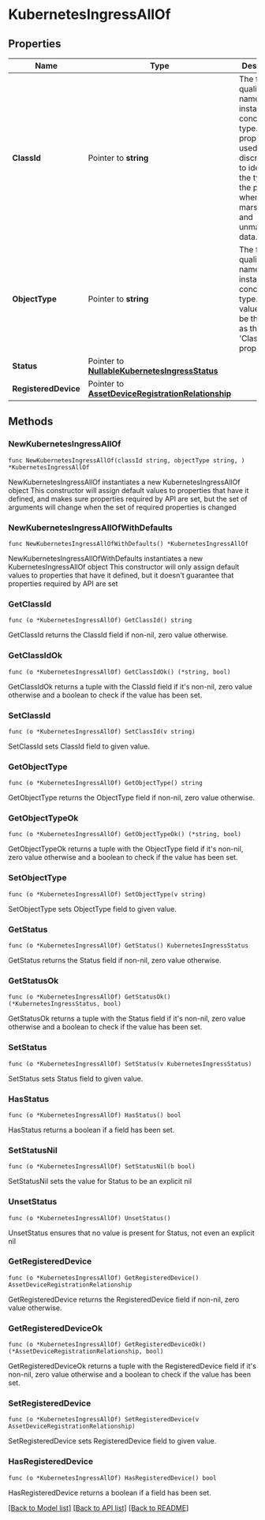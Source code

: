 # KubernetesIngressAllOf

## Properties

Name | Type | Description | Notes
------------ | ------------- | ------------- | -------------
**ClassId** | Pointer to **string** | The fully-qualified name of the instantiated, concrete type. This property is used as a discriminator to identify the type of the payload when marshaling and unmarshaling data. | [default to "kubernetes.Ingress"]
**ObjectType** | Pointer to **string** | The fully-qualified name of the instantiated, concrete type. The value should be the same as the &#39;ClassId&#39; property. | [default to "kubernetes.Ingress"]
**Status** | Pointer to [**NullableKubernetesIngressStatus**](KubernetesIngressStatus.md) |  | [optional] 
**RegisteredDevice** | Pointer to [**AssetDeviceRegistrationRelationship**](AssetDeviceRegistrationRelationship.md) |  | [optional] 

## Methods

### NewKubernetesIngressAllOf

`func NewKubernetesIngressAllOf(classId string, objectType string, ) *KubernetesIngressAllOf`

NewKubernetesIngressAllOf instantiates a new KubernetesIngressAllOf object
This constructor will assign default values to properties that have it defined,
and makes sure properties required by API are set, but the set of arguments
will change when the set of required properties is changed

### NewKubernetesIngressAllOfWithDefaults

`func NewKubernetesIngressAllOfWithDefaults() *KubernetesIngressAllOf`

NewKubernetesIngressAllOfWithDefaults instantiates a new KubernetesIngressAllOf object
This constructor will only assign default values to properties that have it defined,
but it doesn't guarantee that properties required by API are set

### GetClassId

`func (o *KubernetesIngressAllOf) GetClassId() string`

GetClassId returns the ClassId field if non-nil, zero value otherwise.

### GetClassIdOk

`func (o *KubernetesIngressAllOf) GetClassIdOk() (*string, bool)`

GetClassIdOk returns a tuple with the ClassId field if it's non-nil, zero value otherwise
and a boolean to check if the value has been set.

### SetClassId

`func (o *KubernetesIngressAllOf) SetClassId(v string)`

SetClassId sets ClassId field to given value.


### GetObjectType

`func (o *KubernetesIngressAllOf) GetObjectType() string`

GetObjectType returns the ObjectType field if non-nil, zero value otherwise.

### GetObjectTypeOk

`func (o *KubernetesIngressAllOf) GetObjectTypeOk() (*string, bool)`

GetObjectTypeOk returns a tuple with the ObjectType field if it's non-nil, zero value otherwise
and a boolean to check if the value has been set.

### SetObjectType

`func (o *KubernetesIngressAllOf) SetObjectType(v string)`

SetObjectType sets ObjectType field to given value.


### GetStatus

`func (o *KubernetesIngressAllOf) GetStatus() KubernetesIngressStatus`

GetStatus returns the Status field if non-nil, zero value otherwise.

### GetStatusOk

`func (o *KubernetesIngressAllOf) GetStatusOk() (*KubernetesIngressStatus, bool)`

GetStatusOk returns a tuple with the Status field if it's non-nil, zero value otherwise
and a boolean to check if the value has been set.

### SetStatus

`func (o *KubernetesIngressAllOf) SetStatus(v KubernetesIngressStatus)`

SetStatus sets Status field to given value.

### HasStatus

`func (o *KubernetesIngressAllOf) HasStatus() bool`

HasStatus returns a boolean if a field has been set.

### SetStatusNil

`func (o *KubernetesIngressAllOf) SetStatusNil(b bool)`

 SetStatusNil sets the value for Status to be an explicit nil

### UnsetStatus
`func (o *KubernetesIngressAllOf) UnsetStatus()`

UnsetStatus ensures that no value is present for Status, not even an explicit nil
### GetRegisteredDevice

`func (o *KubernetesIngressAllOf) GetRegisteredDevice() AssetDeviceRegistrationRelationship`

GetRegisteredDevice returns the RegisteredDevice field if non-nil, zero value otherwise.

### GetRegisteredDeviceOk

`func (o *KubernetesIngressAllOf) GetRegisteredDeviceOk() (*AssetDeviceRegistrationRelationship, bool)`

GetRegisteredDeviceOk returns a tuple with the RegisteredDevice field if it's non-nil, zero value otherwise
and a boolean to check if the value has been set.

### SetRegisteredDevice

`func (o *KubernetesIngressAllOf) SetRegisteredDevice(v AssetDeviceRegistrationRelationship)`

SetRegisteredDevice sets RegisteredDevice field to given value.

### HasRegisteredDevice

`func (o *KubernetesIngressAllOf) HasRegisteredDevice() bool`

HasRegisteredDevice returns a boolean if a field has been set.


[[Back to Model list]](../README.md#documentation-for-models) [[Back to API list]](../README.md#documentation-for-api-endpoints) [[Back to README]](../README.md)


